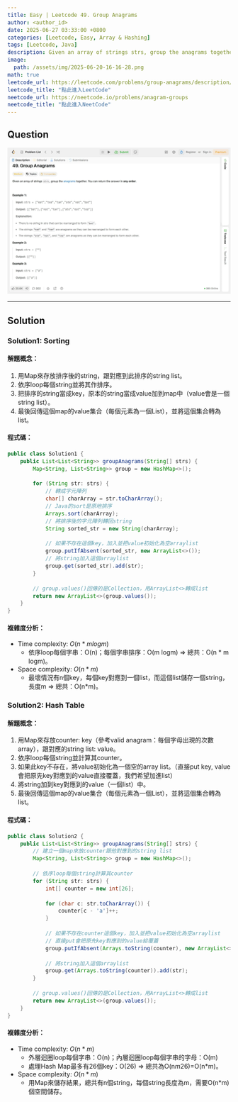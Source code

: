 ```yaml
---
title: Easy | Leetcode 49. Group Anagrams
author: <author_id>
date: 2025-06-27 03:33:00 +0800
categories: [Leetcode, Easy, Array & Hashing]
tags: [Leetcode, Java]
description: Given an array of strings strs, group the anagrams together. You can return the answer in any order.
image:
  path: /assets/img/2025-06-20-16-16-28.png
math: true
leetcode_url: https://leetcode.com/problems/group-anagrams/description/
leetcode_title: "點此進入LeetCode"
neetcode_url: https://neetcode.io/problems/anagram-groups
neetcode_title: "點此進入NeetCode"
---
```


## Question

![](/assets/img/2025-06-27-15-38-27.png)

---

## Solution

### Solution1: Sorting

#### 解題概念：

1. 用Map來存放排序後的string，跟對應到此排序的string list。
2. 依序loop每個string並將其作排序。
3. 把排序的string當成key，原本的string當成value加到map中（value會是一個string list）。
4. 最後回傳這個map的value集合（每個元素為一個List），並將這個集合轉為list。

#### 程式碼：

```java
public class Solution1 {
    public List<List<String>> groupAnagrams(String[] strs) {
        Map<String, List<String>> group = new HashMap<>();

        for (String str: strs) {
            // 轉成字元陣列
            char[] charArray = str.toCharArray();
            // Java的sort是原地排序
            Arrays.sort(charArray);
            // 將排序後的字元陣列轉回string
            String sorted_str = new String(charArray);

            // 如果不存在這個key，加入並把value初始化為空arraylist
            group.putIfAbsent(sorted_str, new ArrayList<>());
            // 將string加入這個arraylist
            group.get(sorted_str).add(str);
        }

        // group.values()回傳的是Collection，用ArrayList<>轉成list
        return new ArrayList<>(group.values());
    }
}
```

#### 複雜度分析：

- Time complexity: $O(n * m logm)$
    - 依序loop每個字串：O(n)；每個字串排序：O(m logm) => 總共：O(n * m logm)。
- Space complexity: $O(n*m)$
    - 最壞情況有n個key，每個key對應到一個list，而這個list儲存一個string，長度m => 總共：O(n*m)。

### Solution2: Hash Table

#### 解題概念：

1. 用Map來存放counter: key（參考valid anagram：每個字母出現的次數array），跟對應的string list: value。
2. 依序loop每個string並計算其counter。
3. 如果此key不存在，將value初始化為一個空的array list。（直接put key, value會把原先key對應到的value直接覆蓋，我們希望加進list）
4. 將string加到key對應到的value（一個list）中。
5. 最後回傳這個map的value集合（每個元素為一個List），並將這個集合轉為list。

#### 程式碼：

```java
public class Solution2 {
    public List<List<String>> groupAnagrams(String[] strs) {
        // 建立一個map來放counter跟他對應到的string list
        Map<String, List<String>> group = new HashMap<>();

        // 依序loop每個string計算其counter
        for (String str: strs) {
            int[] counter = new int[26];

            for (char c: str.toCharArray()) {
                counter[c - 'a']++;
            }

            // 如果不存在counter這個key，加入並把value初始化為空arraylist
            // 直接put會把原先key對應到的value給覆蓋
            group.putIfAbsent(Arrays.toString(counter), new ArrayList<>());

            // 將string加入這個arraylist
            group.get(Arrays.toString(counter)).add(str);
        }

        // group.values()回傳的是Collection，用ArrayList<>轉成list
        return new ArrayList<>(group.values());
    }
}
```

#### 複雜度分析：

- Time complexity: $O(n*m)$
    - 外層迴圈loop每個字串：O(n)；內層迴圈loop每個字串的字母：O(m)
    - 處理Hash Map最多有26個key：O(26) => 總共為O(n*m*26)=O(n*m)。
- Space complexity: $O(n*m)$
    - 用Map來儲存結果，總共有n個string，每個string長度為m，需要O(n*m)個空間儲存。